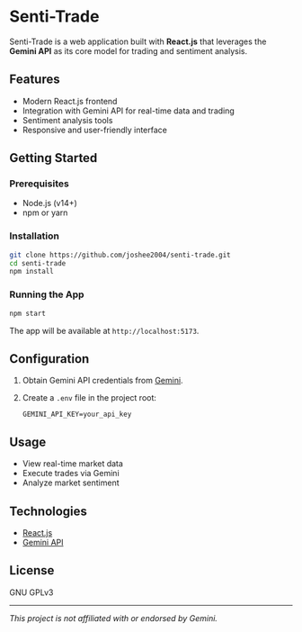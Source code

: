 # Senti-Trade

Senti-Trade is a web application built with **React.js** that leverages the **Gemini API** as its core model for trading and sentiment analysis.

## Features

- Modern React.js frontend
- Integration with Gemini API for real-time data and trading
- Sentiment analysis tools
- Responsive and user-friendly interface

## Getting Started

### Prerequisites

- Node.js (v14+)
- npm or yarn

### Installation

```bash
git clone https://github.com/joshee2004/senti-trade.git
cd senti-trade
npm install
```

### Running the App

```bash
npm start
```

The app will be available at `http://localhost:5173`.

## Configuration

1. Obtain Gemini API credentials from [Gemini](https://www.gemini.com/).
2. Create a `.env` file in the project root:

   ```
   GEMINI_API_KEY=your_api_key
   ```

## Usage

- View real-time market data
- Execute trades via Gemini
- Analyze market sentiment

## Technologies

- [React.js](https://reactjs.org/)
- [Gemini API](https://docs.gemini.com/rest-api/)

## License

GNU GPLv3

---

*This project is not affiliated with or endorsed by Gemini.*